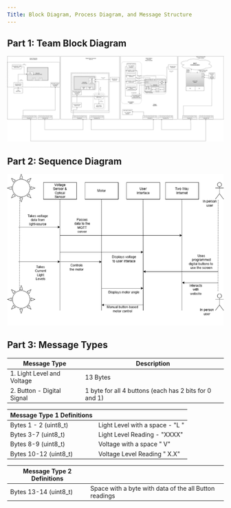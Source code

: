 ```yaml
---
Title: Block Diagram, Process Diagram, and Message Structure 
---
```

## Part 1: Team Block Diagram
<img src="https://github.com/EGR314-2025-S-311/T311.github.io/blob/main/images/Team%20Block%20Diagram-Page-2.drawio.png?raw=true">

## Part 2: Sequence Diagram
<img src="https://github.com/EGR314-2025-S-311/T311.github.io/blob/main/images/_Sequence%20Diagram%20.drawio.png?raw=true">

## Part 3: Message Types

| Message Type                              | Description                                                      |
| ----------------------------------------- | ---------------------------------------------------------------- |
| 1. Light Level and Voltage                | 13 Bytes                                                         |
| 2. Button - Digital Signal                | 1 byte for all 4 buttons (each has 2 bits for 0 and 1)           |

| Message Type 1 Definitions                |                                                                  |
| ----------------------------------------- | ---------------------------------------------------------------- |
| Bytes 1 - 2 (uint8_t)                     | Light Level with a space - "L "                                  |
| Bytes 3-7 (uint8_t)                       | Light Level Reading - "XXXX"                                     |
| Bytes 8-9 (uint8_t)                       | Voltage with a space " V"                                        |
| Bytes 10-12 (uint8_t)                     | Voltage Level Reading  " X.X"                                    |

| Message Type 2 Definitions                |                                                                  |
| ----------------------------------------- | ---------------------------------------------------------------- |
| Bytes 13-14 (uint8_t)                     | Space with a byte with data of the all Button readings           |
